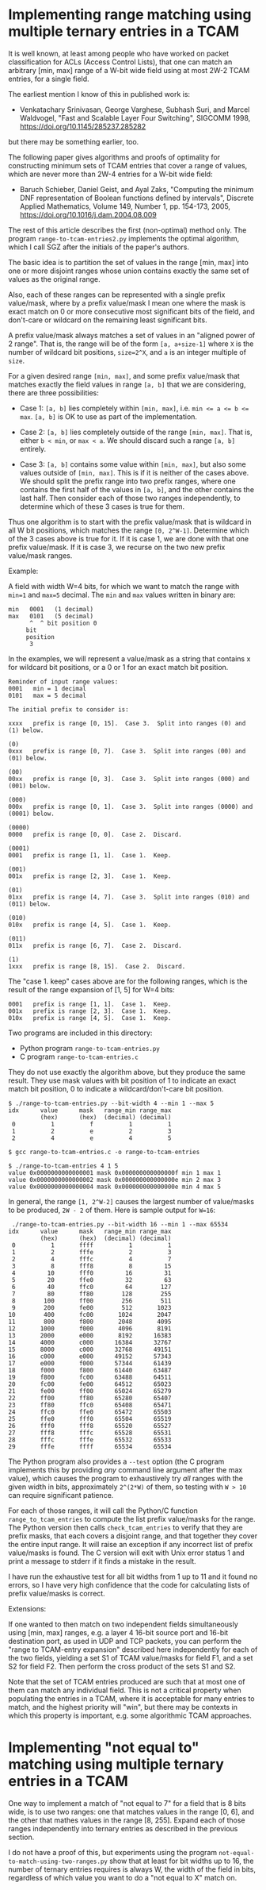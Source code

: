 # Implementing range matching using multiple ternary entries in a TCAM

It is well known, at least among people who have worked on packet
classification for ACLs (Access Control Lists), that one can match an
arbitrary [min, max] range of a W-bit wide field using at most 2W-2
TCAM entries, for a single field.

The earliest mention I know of this in published work is:

+ Venkatachary Srinivasan, George Varghese, Subhash Suri, and Marcel
  Waldvogel, "Fast and Scalable Layer Four Switching", SIGCOMM 1998,
  https://doi.org/10.1145/285237.285282

but there may be something earlier, too.

The following paper gives algorithms and proofs of optimality for
constructing minimum sets of TCAM entries that cover a range of
values, which are never more than 2W-4 entries for a W-bit wide field:

+ Baruch Schieber, Daniel Geist, and Ayal Zaks, "Computing the minimum
  DNF representation of Boolean functions defined by intervals",
  Discrete Applied Mathematics, Volume 149, Number 1, pp. 154-173,
  2005, https://doi.org/10.1016/j.dam.2004.08.009

The rest of this article describes the first (non-optimal) method
only.  The program `range-to-tcam-entries2.py` implements the optimal
algorithm, which I call SGZ after the initials of the paper's authors.

The basic idea is to partition the set of values in the range [min,
max] into one or more disjoint ranges whose union contains exactly the
same set of values as the original range.

Also, each of these ranges can be represented with a single prefix
value/mask, where by a prefix value/mask I mean one where the mask is
exact match on 0 or more consecutive most significant bits of the
field, and don't-care or wildcard on the remaining least significant
bits.

A prefix value/mask always matches a set of values in an "aligned
power of 2 range".  That is, the range will be of the form `[a,
a+size-1]` where `X` is the number of wildcard bit positions,
`size=2^X`, and `a` is an integer multiple of `size`.

For a given desired range `[min, max]`, and some prefix value/mask
that matches exactly the field values in range `[a, b]` that we are
considering, there are three possibilities:

+ Case 1: `[a, b]` lies completely within `[min, max]`, i.e. `min <= a
  <= b <= max`.  `[a, b]` is OK to use as part of the implementation.

+ Case 2: `[a, b]` lies completely outside of the range `[min, max]`.
  That is, either `b < min`, or `max < a`.  We should discard such a
  range `[a, b]` entirely.

+ Case 3: `[a, b]` contains some value within `[min, max]`, but also
  some values outside of `[min, max]`.  This is if it is neither of
  the cases above.  We should split the prefix range into two prefix
  ranges, where one contains the first half of the values in `[a, b]`,
  and the other contains the last half.  Then consider each of those
  two ranges independently, to determine which of these 3 cases is
  true for them.

Thus one algorithm is to start with the prefix value/mask that is
wildcard in all W bit positions, which matches the range `[0, 2^W-1]`.
Determine which of the 3 cases above is true for it.  If it is case 1,
we are done with that one prefix value/mask.  If it is case 3, we
recurse on the two new prefix value/mask ranges.

Example:

A field with width W=4 bits, for which we want to match the range with
`min=1` and `max=5` decimal.  The `min` and `max` values written in
binary are:

```
min   0001   (1 decimal)
max   0101   (5 decimal)
      ^  ^ bit position 0
     bit
     position
      3
```

In the examples, we will represent a value/mask as a string that
contains x for wildcard bit positions, or a 0 or 1 for an exact match
bit position.

```
Reminder of input range values:
0001   min = 1 decimal
0101   max = 5 decimal

The initial prefix to consider is:

xxxx   prefix is range [0, 15].  Case 3.  Split into ranges (0) and (1) below.

(0)
0xxx   prefix is range [0, 7].  Case 3.  Split into ranges (00) and (01) below.

(00)
00xx   prefix is range [0, 3].  Case 3.  Split into ranges (000) and (001) below.

(000)
000x   prefix is range [0, 1].  Case 3.  Split into ranges (0000) and (0001) below.

(0000)
0000   prefix is range [0, 0].  Case 2.  Discard.

(0001)
0001   prefix is range [1, 1].  Case 1.  Keep.

(001)
001x   prefix is range [2, 3].  Case 1.  Keep.

(01)
01xx   prefix is range [4, 7].  Case 3.  Split into ranges (010) and (011) below.

(010)
010x   prefix is range [4, 5].  Case 1.  Keep.

(011)
011x   prefix is range [6, 7].  Case 2.  Discard.

(1)
1xxx   prefix is range [8, 15].  Case 2.  Discard.
```

The "case 1. keep" cases above are for the following ranges, which is
the result of the range expansion of [1, 5] for W=4 bits:

```
0001   prefix is range [1, 1].  Case 1.  Keep.
001x   prefix is range [2, 3].  Case 1.  Keep.
010x   prefix is range [4, 5].  Case 1.  Keep.
```

Two programs are included in this directory:

+ Python program `range-to-tcam-entries.py`
+ C program `range-to-tcam-entries.c`

They do not use exactly the algorithm above, but they produce the same
result.  They use mask values with bit position of 1 to indicate an
exact match bit position, 0 to indicate a wildcard/don't-care bit
position.

```
$ ./range-to-tcam-entries.py --bit-width 4 --min 1 --max 5
idx      value      mask   range_min range_max
         (hex)      (hex)  (decimal) (decimal)
 0          1          f          1          1
 1          2          e          2          3
 2          4          e          4          5

$ gcc range-to-tcam-entries.c -o range-to-tcam-entries

$ ./range-to-tcam-entries 4 1 5
value 0x0000000000000001 mask 0x000000000000000f min 1 max 1
value 0x0000000000000002 mask 0x000000000000000e min 2 max 3
value 0x0000000000000004 mask 0x000000000000000e min 4 max 5
```

In general, the range `[1, 2^W-2]` causes the largest number of
value/masks to be produced, `2W - 2` of them.  Here is sample output
for `W=16`:

```
 ./range-to-tcam-entries.py --bit-width 16 --min 1 --max 65534
idx      value      mask   range_min range_max
         (hex)      (hex)  (decimal) (decimal)
 0          1       ffff          1          1
 1          2       fffe          2          3
 2          4       fffc          4          7
 3          8       fff8          8         15
 4         10       fff0         16         31
 5         20       ffe0         32         63
 6         40       ffc0         64        127
 7         80       ff80        128        255
 8        100       ff00        256        511
 9        200       fe00        512       1023
10        400       fc00       1024       2047
11        800       f800       2048       4095
12       1000       f000       4096       8191
13       2000       e000       8192      16383
14       4000       c000      16384      32767
15       8000       c000      32768      49151
16       c000       e000      49152      57343
17       e000       f000      57344      61439
18       f000       f800      61440      63487
19       f800       fc00      63488      64511
20       fc00       fe00      64512      65023
21       fe00       ff00      65024      65279
22       ff00       ff80      65280      65407
23       ff80       ffc0      65408      65471
24       ffc0       ffe0      65472      65503
25       ffe0       fff0      65504      65519
26       fff0       fff8      65520      65527
27       fff8       fffc      65528      65531
28       fffc       fffe      65532      65533
29       fffe       ffff      65534      65534
```

The Python program also provides a `--test` option (the C program
implements this by providing _any_ command line argument after the max
value), which causes the program to exhaustively try _all_ ranges with
the given width in bits, approximately `2^(2*W)` of them, so testing
with `W > 10` can require significant patience.

For each of those ranges, it will call the Python/C function
`range_to_tcam_entries` to compute the list prefix value/masks for the
range.  The Python version then calls `check_tcam_entries` to verify
that they are prefix masks, that each covers a disjoint range, and
that together they cover the entire input range.  It will raise an
exception if any incorrect list of prefix value/masks is found.  The C
version will exit with Unix error status 1 and print a message to
stderr if it finds a mistake in the result.

I have run the exhaustive test for all bit widths from 1 up to 11 and
it found no errors, so I have very high confidence that the code for
calculating lists of prefix value/masks is correct.


Extensions:

If one wanted to then match on two independent fields simultaneously
using [min, max] ranges, e.g. a layer 4 16-bit source port and 16-bit
destination port, as used in UDP and TCP packets, you can perform the
"range to TCAM-entry expansion" described here independently for each
of the two fields, yielding a set S1 of TCAM value/masks for field F1,
and a set S2 for field F2.  Then perform the cross product of the sets
S1 and S2.


Note that the set of TCAM entries produced are such that at most one
of them can match any individual field.  This is not a critical
property when populating the entries in a TCAM, where it is acceptable
for many entries to match, and the highest priority will "win", but
there may be contexts in which this property is important, e.g. some
algorithmic TCAM approaches.


# Implementing "not equal to" matching using multiple ternary entries in a TCAM

One way to implement a match of "not equal to 7" for a field that is 8
bits wide, is to use two ranges: one that matches values in the range
[0, 6], and the other that mathes values in the range [8, 255].
Expand each of those ranges independently into ternary entries as
described in the previous section.

I do not have a proof of this, but experiments using the program
`not-equal-to-match-using-two-ranges.py` show that at least for bit
widths up to 16, the number of ternary entries requires is always W,
the width of the field in bits, regardless of which value you want to
do a "not equal to X" match on.
